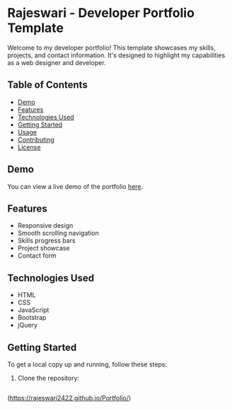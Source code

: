 # Rajeswari - Developer Portfolio Template

Welcome to my developer portfolio! This template showcases my skills, projects, and contact information. It's designed to highlight my capabilities as a web designer and developer.

## Table of Contents
- [Demo](#demo)
- [Features](#features)
- [Technologies Used](#technologies-used)
- [Getting Started](#getting-started)
- [Usage](#usage)
- [Contributing](#contributing)
- [License](#license)

## Demo
You can view a live demo of the portfolio [here](https://your-live-demo-link.com).

## Features
- Responsive design
- Smooth scrolling navigation
- Skills progress bars
- Project showcase
- Contact form

## Technologies Used
- HTML
- CSS
- JavaScript
- Bootstrap
- jQuery

## Getting Started
To get a local copy up and running, follow these steps:

1. Clone the repository:
   ```bash
  (https://rajeswari2422.github.io/Portfolio/)
